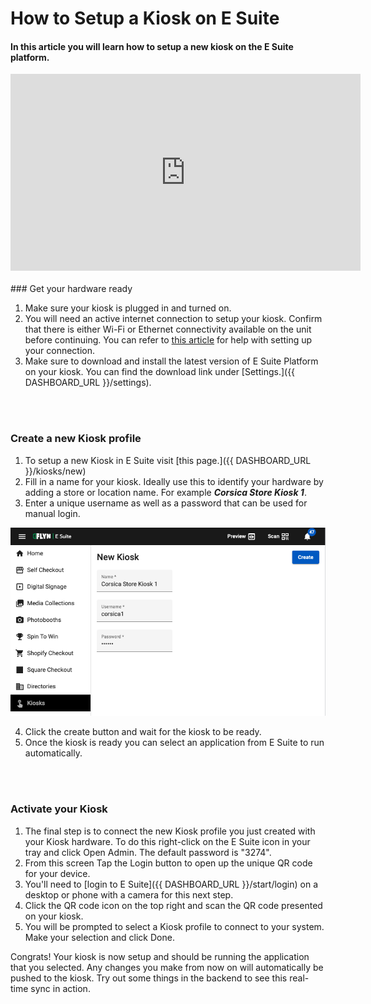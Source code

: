 [_metadata_:title]:- 'Setup a Kiosk'
[_metadata_:description]:- "Learn how to setup a new Kiosk and connect it to your E Suite."
[_metadata_:author]:- "Dawar Rashid"
[_metadata_:tags]:- "kiosk setup,new kiosk,kiosks,hardware"
[_metadata_:date]:- "October 9 2022"
# How to Setup a Kiosk on E Suite
#### In this article you will learn how to setup a new kiosk on the E Suite platform.

<iframe width="560" height="315" src="https://www.youtube.com/embed/q3pgJmRSvqM" title="YouTube video player" frameborder="0" allow="accelerometer; autoplay; clipboard-write; encrypted-media; gyroscope; picture-in-picture" allowfullscreen></iframe>
<br><br>
### Get your hardware ready

1) Make sure your kiosk is plugged in and turned on.
2) You will need an active internet connection to setup your kiosk. Confirm that there is either Wi-Fi or Ethernet connectivity available on the unit before continuing. You can refer to [this article](https://support.microsoft.com/en-us/windows/setting-up-a-wireless-network-in-windows-97914e31-3aa4-406d-cef6-f1629e2c3721#:~:text=your%20wireless%20network-,In%20Windows%2010,instructions%20if%20there%20are%20any.) for help with setting up your connection.
3) Make sure to download and install the latest version of E Suite Platform on your kiosk. You can find the download link under [Settings.]({{ DASHBOARD_URL }}/settings).

<br><br>
### Create a new Kiosk profile

1) To setup a new Kiosk in E Suite visit [this page.]({{ DASHBOARD_URL }}/kiosks/new)
2) Fill in a name for your kiosk. Ideally use this to identify your hardware by adding a store or location name. For example ***Corsica Store Kiosk 1***.
3) Enter a unique username as well as a password that can be used for manual login.

![image](new-kiosk.png "Creating a new Kiosk")  

4) Click the create button and wait for the kiosk to be ready.  
5) Once the kiosk is ready you can select an application from E Suite to run automatically.

<br><br>
### Activate your Kiosk

1) The final step is to connect the new Kiosk profile you just created with your Kiosk hardware. To do this right-click on the E Suite icon in your tray and click Open Admin. The default password is "3274".
2) From this screen Tap the Login button to open up the unique QR code for your device.
3) You'll need to [login to E Suite]({{ DASHBOARD_URL }}/start/login) on a desktop or phone with a camera for this next step.
4) Click the QR code icon on the top right and scan the QR code presented on your kiosk.
5) You will be prompted to select a Kiosk profile to connect to your system. Make your selection and click Done.

Congrats! Your kiosk is now setup and should be running the application that you selected. Any changes you make from now on will automatically be pushed to the kiosk. Try out some things in the backend to see this real-time sync in action.
